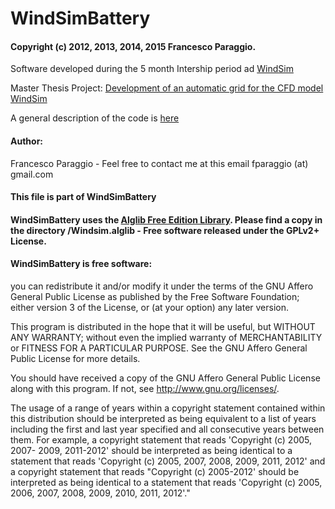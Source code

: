 # WindSimBattery
#### Copyright (c) 2012, 2013, 2014, 2015 Francesco Paraggio.

Software developed during the 5 month Intership period ad [WindSim](http://www.windsim.com)

Master Thesis Project: 
[Development of an automatic grid for the CFD model WindSim](https://github.com/fparaggio/WindSimBattery/wiki/Development-of-an-automatic-grid-for-the-CFD-model-WindSim)

A general description of the code is [here](https://github.com/fparaggio/WindSimBattery/wiki/WindSimBattery)


#### Author: 

Francesco Paraggio - Feel free to contact me at this email fparaggio (at) gmail.com

#### This file is part of WindSimBattery

#### WindSimBattery uses the [Alglib Free Edition Library](http://www.alglib.net/). Please find a copy in the directory /Windsim.alglib - Free software released under the GPLv2+ License.

#### WindSimBattery is free software: 

you can redistribute it and/or modify it under the terms of the GNU Affero General Public License as published by the Free Software Foundation; either version 3 of the License, or (at your option) any later version.

This program is distributed in the hope that it will be useful, but WITHOUT ANY WARRANTY; without even the implied warranty of MERCHANTABILITY or FITNESS FOR A PARTICULAR PURPOSE. See the GNU Affero General Public License for more details.

You should have received a copy of the GNU Affero General Public License along with this program. If not, see http://www.gnu.org/licenses/.

The usage of a range of years within a copyright statement contained within this distribution should be interpreted as being equivalent to a list of years including the first and last year specified and all consecutive years between them. For example, a copyright statement that reads 'Copyright (c) 2005, 2007- 2009, 2011-2012' should be interpreted as being identical to a statement that reads 'Copyright (c) 2005, 2007, 2008, 2009, 2011, 2012' and a copyright statement that reads "Copyright (c) 2005-2012' should be interpreted as being identical to a statement that reads 'Copyright (c) 2005, 2006, 2007, 2008, 2009, 2010, 2011, 2012'."
